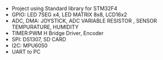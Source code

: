 - Project using Standard library for STM32F4
- GPIO: LED 7SEG x4, LED MATRIX 8x8, LCD16x2
- ADC, DMA: JOYSTICK, ADC VARIABLE RESISTOR , SENSOR TEMPURATURE, HUMIDITY
- TIMER:PWM H Bridge Driver, Encoder
- SPI: DS1307, SD CARD
- I2C: MPU6050
- UART to PC
